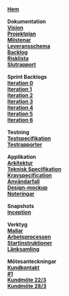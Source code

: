 <sub>[**Hem**](https://github.com/1dv611-futurum-project/futurum-project/wiki)</sub><br>

<sub>**Dokumentation**</sub><br>
<sub>[**Vision**](https://github.com/1dv611-futurum-project/futurum-project/wiki/Vision)</sub><br>
<sub>[**Projektplan**](https://github.com/1dv611-futurum-project/futurum-project/wiki/Projektplan)</sub><br>
<sub>[**Milstenar**](https://github.com/1dv611-futurum-project/futurum-project/wiki/Milstenar)</sub><br>
<sub>[**Leveransschema**](https://github.com/1dv611-futurum-project/futurum-project/wiki/Leveransschema)</sub><br>
<sub>[**Backlog**](https://github.com/1dv611-futurum-project/futurum-project/wiki/Backlog)</sub><br>
<sub>[**Risklista**](https://github.com/1dv611-futurum-project/futurum-project/wiki/Risklista)</sub><br>
<sub>[**Slutrapport**](https://github.com/1dv611-futurum-project/futurum-project/wiki/Slutrapport)</sub><br>

<sub>**Sprint Backlogs**</sub><br>
<sub>[**Iteration 0**](https://github.com/1dv611-futurum-project/futurum-project/wiki/Iterationsplan-%230)</sub><br>
<sub>[**Iteration 1**](https://github.com/1dv611-futurum-project/futurum-project/wiki/iteration-1)</sub>
<br>
<sub>[**Iteration 2**](https://github.com/1dv611-futurum-project/futurum-project/wiki/iteration-2)</sub>
<br>
<sub>[**Iteration 3**](https://github.com/1dv611-futurum-project/futurum-project/wiki/iteration-3)</sub>
<br>
<sub>[**Iteration 4**](https://github.com/1dv611-futurum-project/futurum-project/wiki/iteration-4)</sub>
<br>
<sub>[**Iteration 5**](https://github.com/1dv611-futurum-project/futurum-project/wiki/iteration-5)</sub>
<br>
<sub>[**Iteration 6**](https://github.com/1dv611-futurum-project/futurum-project/wiki/iteration-6)</sub>
<br>

<sub>**Testning**</sub><br>
<sub>[**Testspecifikation**](https://github.com/1dv611-futurum-project/futurum-project/wiki/Testspecifikation)</sub><br>
<sub>[**Testrapporter**](https://github.com/1dv611-futurum-project/futurum-project/wiki/Testrapporter)</sub>

<sub>**Applikation**</sub><br>
<sub>[**Arkitektur**](https://github.com/1dv611-futurum-project/futurum-project/wiki/Arkitektur)</sub><br>
<sub>[**Teknisk Specifikation**](https://github.com/1dv611-futurum-project/futurum-project/wiki/Teknisk-specifikation)</sub><br>
<sub>[**Kravspecification**](https://github.com/1dv611-futurum-project/futurum-project/wiki/Kravspecifikation)</sub><br>
<sub>[**Användarfall**](https://github.com/1dv611-futurum-project/futurum-project/wiki/Anv%C3%A4ndarfall)</sub><br>
<sub>[**Design-mockup**](https://wireframepro.mockflow.com/view/futurum#/page/d6388e2e236241279707e40d4a0ff00e)</sub>
<br>
<sub>[**Noteringar**](https://github.com/1dv611-futurum-project/futurum-project/wiki/Noteringar)</sub>
<br>

<sub>**Snapshots**</sub><br>
<sub>[**Inception**](https://github.com/1dv611-futurum-project/futurum-project/wiki/Inception-Snapshot)</sub><br>

<sub>**Verktyg**</sub><br>
<sub>[**Mallar**](https://github.com/1dv611-futurum-project/futurum-project/wiki/Mallar)</sub><br>
<sub>[**Arbetsprocessen**](https://github.com/1dv611-futurum-project/futurum-project/wiki/Arbetsprocessen)</sub><br>
<sub>[**Startinstruktioner**](https://github.com/1dv611-futurum-project/futurum-project/wiki/Startinstruktioner)</sub><br>
<sub>[**Länksamling**](https://github.com/1dv611-futurum-project/futurum-project/wiki/L%C3%A4nksamling)</sub>

<sub>**Mötesanteckningar**</sub><br>
<sub>[**Kundkontakt**](https://github.com/1dv611-futurum-project/futurum-project/wiki/Kundkontakt)</sub><br>
<sub>[**#1**](https://github.com/1dv611-futurum-project/futurum-project/wiki/M%C3%B6tesanteckningar-v.0)</sub><br>
<sub>[**Kundmöte 22/3**](https://github.com/1dv611-futurum-project/futurum-project/wiki/Kundmote-22-mars)</sub><br>
<sub>[**Kundmöte 28/3**](https://github.com/1dv611-futurum-project/futurum-project/wiki/Kundm%C3%B6te-28-mars)</sub>
<br>